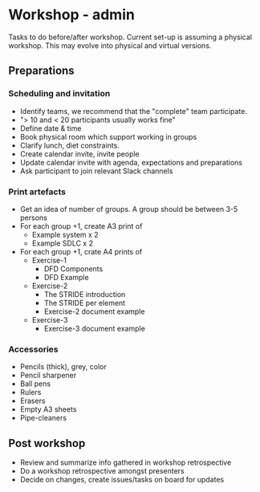 # Workshop - admin

Tasks to do before/after workshop. Current set-up is assuming a physical workshop. This may evolve into physical and virtual versions.

## Preparations

### Scheduling and invitation

- Identify teams, we recommend that the "complete" team participate.
- "> 10 and < 20 participants usually works fine"
- Define date & time
- Book physical room which support working in groups
- Clarify lunch, diet constraints.
- Create calendar invite, invite people
- Update calendar invite with agenda, expectations and preparations
- Ask participant to join relevant Slack channels

### Print artefacts

- Get an idea of number of groups. A group should be between 3-5 persons
- For each group +1, create A3 print of
  - Example system x 2
  - Example SDLC x 2
- For each group +1, crate A4 prints of
  - Exercise-1
    - DFD Components
    - DFD Example
  - Exercise-2
    - The STRIDE introduction
    - The STRIDE per element
    - Exercise-2 document example
  - Exercise-3
    - Exercise-3 document example

### Accessories

- Pencils (thick), grey, color
- Pencil sharpener
- Ball pens
- Rulers
- Erasers
- Empty A3 sheets
- Pipe-cleaners
  
## Post workshop

- Review and summarize info gathered in workshop retrospective
- Do a workshop retrospective amongst presenters
- Decide on changes, create issues/tasks on board for updates
